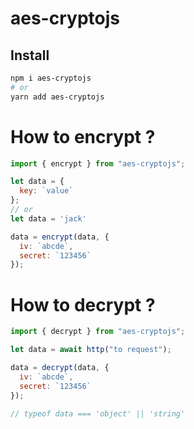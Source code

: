 # aes-cryptojs

## Install

```sh
npm i aes-cryptojs
# or
yarn add aes-cryptojs
```

# How to encrypt ?

```js
import { encrypt } from "aes-cryptojs";

let data = {
  key: `value`
};
// or
let data = 'jack'

data = encrypt(data, {
  iv: `abcde`,
  secret: `123456`
});
```

# How to decrypt ?

```js
import { decrypt } from "aes-cryptojs";

let data = await http("to request");

data = decrypt(data, {
  iv: `abcde`,
  secret: `123456`
});

// typeof data === 'object' || 'string'
```
